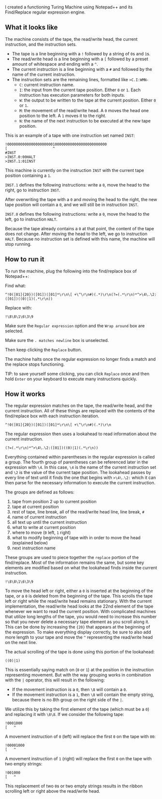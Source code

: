 I created a functioning Turing Machine using Notepad++ and its Find/Replace regular expression engine.


## What it looks like

The machine consists of the tape, the read/write head, the current instruction, and the instruction sets.

- The tape is a line beginning with a `!` followed by a string of `0`s and `1`s.
- The read/write head is a line beginning with a `[` followed by a preset amount of whitespace and ending with a `^`.
- The current instruction is a line beginning with a `#` and followed by the name of the current instruction.
- The instruction sets are the remaining lines, formatted like `>C.I:WMN-` 
  - `C`: current instruction name.
  - `I`: the input from the current tape position. Either `0` or `1`. Each instruction has execution parameters for both inputs.
  - `W`: the output to be written to the tape at the current position. Either `0` or `1`.
  - `M`: the movement of the read/write head. A `0` moves the head one position to the left. A `1` moves it to the right.
  - `N`: the name of the next instruction to be executed at the new tape position.

This is an example of a tape with one instruction set named `INST`:

```
!0000000000000000000001000000000000000000000000
[                     ^
#INST
>INST.0:00HALT
>INST.1:01INST
```

This machine is currently on the instruction `INST` with the current tape position containing a `1`.

`INST.1` defines the following instructions: write a `0`, move the head to the right, go to instruction `INST`.

After overwriting the tape with a `0` and moving the head to the right, the new tape position will contain a `0`, and we will still be in instruction `INST`.

`INST.0` defines the following instructions: write a `0`, move the head to the left, go to instruction `HALT`.

Because the tape already contains a `0` at that point, the content of the tape does not change. After moving the head to the left, we go to instruction `HALT`. Because no instruction set is defined with this name, the machine will stop running.


## How to run it

To run the machine, plug the following into the find/replace box of Notepad++:

Find what:
```
^!0([01]{20})([01])([01]*\r\n\[ +\^\r\n#)(.*)\r\n(?=(.*\r\n)*^>\4\.\2:([01])((0)|1)(.*\r\n))
```
Replace with:
```
!\8\8\1\6\3\9
```
Make sure the `Regular expression` option and the `Wrap around` box are selected.

Make sure the `. matches newline` box is unselected.

Then keep clicking the `Replace` button.

The machine halts once the regular expression no longer finds a match and the replace stops functioning.

TIP: to save yourself some clicking, you can click `Replace` once and then hold `Enter` on your keyboard to execute many instructions quickly.


## How it works

The regular expression matches on the tape, the read/write head, and the current instruction. All of these things are replaced with the contents of the find/replace box with each instruction iteration.
```
^!0([01]{20})([01])([01]*\r\n\[ +\^\r\n#)(.*)\r\n
```
The regular expression then uses a lookahead to read information about the current instruction.
```
(?=(.*\r\n)*^>\4\.\2:([01])((0)|1)(.*\r\n))
```
Everything contained within parentheses in the regular expression is called a group. The fourth group of parentheses can be referenced later in the expression with `\4`. In this case, `\4` is the name of the current instruction set and `\2` is the value of the current tape position. The lookahead passes by every line of text until it finds the one that begins with `>\4\.\2:` which it can then parse for the necessary information to execute the current instruction.

The groups are defined as follows:
1. tape from position 2 up to current position
2. tape at current position
3. rest of tape, line break, all of the read/write head line, line break, `#`
4. name of current instruction
5. all text up until the current instruction
6. what to write at current position
7. where to move (`0` left, `1` right)
8. what to modify beginning of tape with in order to move the head (explained below)
9. next instruction name

These groups are used to piece together the `replace` portion of the find/replace. Most of the information remains the same, but some key elements are modified based on what the lookahead finds inside the current instruction.
```
!\8\8\1\6\3\9
```
To move the head left or right, either a `0` is inserted at the beginning of the tape, or a `0` is deleted from the beginning of the tape.
This scrolls the tape left or right while the read/write head remains stationary. With the current implementation, the read/write head looks at the 22nd element of the tape whenever we want to read the current position. With complicated machines that utilize long lengths of the tape, you would need to increase this number so that you never delete a necessary tape element as you scroll along it. This can be done by increasing the `{20}` that appears at the beginning of the expression. To make everything display correctly, be sure to also add more length to your tape and move the `^` representing the read/write head on the next line.

The actual scrolling of the tape is done using this portion of the lookahead:
```
((0)|1)
```
This is essentially saying match on (`0` or `1`) at the position in the instruction representing movement. But with the way grouping works in combination with the `|` operator, this will result in the following:
- If the movement instruction is a `0`, then `\8` will contain a `0`.
- If the movement instruction is a `1`, then `\8` will contain the empty string, because there is no 8th group on the right side of the `|`.

We utilize this by taking the first element of the tape (which must be a `0`) and replacing it with `\8\8`. If we consider the following tape:
```
!0001000
[   ^
```
A movement instruction of `0` (left) will replace the first `0` on the tape with `00`:
```
!00001000
[   ^
```
A movement instruction of `1` (right) will replace the first `0` on the tape with two empty strings:
```
!001000
[   ^
```
This replacement of two `0`s or two empty strings results in the ribbon scrolling left or right above the read/write head.
